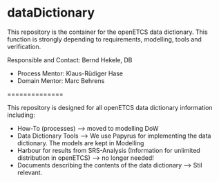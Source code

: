 dataDictionary
==============

This repository is the container for the openETCS data dictionary.
This function is strongly depending to requirements, modelling, tools and verification.

Responsible and Contact: Bernd Hekele, DB
* Process Mentor: Klaus-Rüdiger Hase
* Domain Mentor: Marc Behrens

==============

This repository is designed for all openETCS data dictionary information including:
* How-To (processes) --> moved to modelling DoW
* Data Dictionary Tools --> We use Papyrus for implementing the data dictionary. The models are kept in Modelling
* Harbour for results from SRS-Analysis (Information for unlimited distribution in openETCS) --> no longer needed!
* Documents describing the contents of the data dictionary --> Stil relevant.


